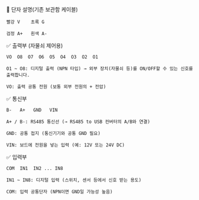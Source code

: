 🔌 단자 설명(기존 보관함 케이블)
```less
빨강 V    초록 G

검정 A+   흰색 A-
```
✅ 출력부 (자물쇠 제어용)

```less
VO  O8  O7  O6  O5  O4  O3  O2  O1
```
```less
O1 ~ O8: 디지털 출력 (NPN 타입) → 외부 장치(자물쇠 등)를 ON/OFF할 수 있는 신호를 출력합니다.

VO: 출력 공통 전원 (보통 외부 전원의 + 전압)
```

✅ 통신부

```less
B-   A+   GND   VIN
```
```less
A+ / B-: RS485 통신선 (→ RS485 to USB 컨버터의 A/B와 연결)

GND: 공통 접지 (통신기기와 공통 GND 필요)

VIN: 보드에 전원을 넣는 입력 (예: 12V 또는 24V DC)
```

✅ 입력부

```less
COM  IN1  IN2 ... IN8
```

```less
IN1 ~ IN8: 디지털 입력 (스위치, 센서 등에서 신호 받는 용도)

COM: 입력 공통단자 (NPN이면 GND일 가능성 높음)
```















